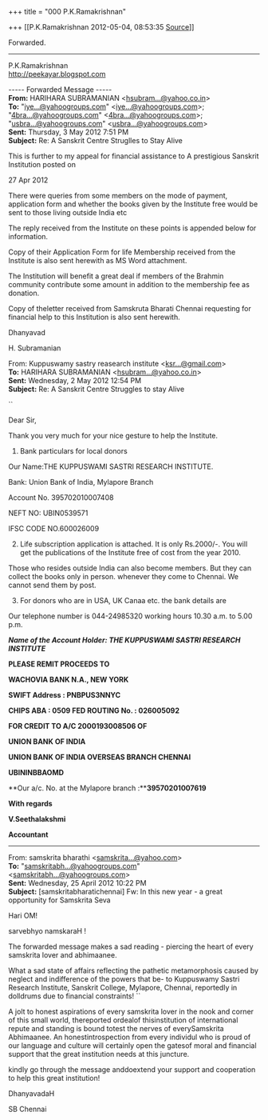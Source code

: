 +++
title = "000 P.K.Ramakrishnan"

+++
[[P.K.Ramakrishnan	2012-05-04, 08:53:35 [Source](https://groups.google.com/g/samskrita/c/LsYv-XhUFPk)]]



Forwarded.



-----------------------------------  
P.K.Ramakrishnan  
<http://peekayar.blogspot.com>  

----- Forwarded Message -----  
**From:** HARIHARA SUBRAMANIAN \<[hsubram...@yahoo.co.in]()\>  
**To:** "[iye...@yahoogroups.com]()" \<[iye...@yahoogroups.com]()\>; "[4bra...@yahoogroups.com]()" \<[4bra...@yahoogroups.com]()\>; "[usbra...@yahoogroups.com]()" \<[usbra...@yahoogroups.com]()\>  
**Sent:** Thursday, 3 May 2012 7:51 PM  
**Subject:** Re: A Sanskrit Centre Struglles to Stay Alive  

  

  



This is further to my appeal for financial assistance to A prestigious Sanskrit Institution posted on

27 Apr 2012



There were queries from some members on the mode of payment, application form and whether the books given by the Institute free would be sent to those living outside India etc



The reply received from the Institute on these points is appended below for information.



Copy of their Application Form for life Membership received from the Institute is also sent herewith as MS Word attachment.



The Institution will benefit a great deal if members of the Brahmin community contribute some amount in addition to the membership fee as donation.



Copy of theletter received from Samskruta Bharati Chennai requesting for financial help to this Institution is also sent herewith.



Dhanyavad



H. Subramanian





From: Kuppuswamy sastry reasearch institute \<[ksr...@gmail.com]()\>  
**To:** HARIHARA SUBRAMANIAN \<[hsubram...@yahoo.co.in]()\>  
**Sent:** Wednesday, 2 May 2012 12:54 PM  
**Subject:** Re: A Sanskrit Centre Struggles to stay Alive  
  
``

Dear Sir,

Thank you very much for your nice gesture to help the Institute.

1. Bank particulars for local donors

Our Name:THE KUPPUSWAMI SASTRI RESEARCH INSTITUTE.

Bank:     Union Bank of India, Mylapore Branch

Account No. 395702010007408

NEFT NO: UBIN0539571

IFSC CODE NO.600026009

2. Life subscription application is attached. It is only Rs.2000/-.
You will get the publications of the Institute free of cost from the year 2010.

Those who resides outside India can also become members. But they can collect the books only in person. whenever they come to Chennai. We cannot send them by post.

3. For donors who are in USA, UK Canaa etc. the bank details are

Our telephone number is 044-24985320 working hours 10.30 a.m. to 5.00 p.m.

***Name of the Account Holder: THE KUPPUSWAMI SASTRI RESEARCH INSTITUTE***

**PLEASE REMIT PROCEEDS TO**

**WACHOVIA BANK N.A., NEW YORK**

**SWIFT Address : PNBPUS3NNYC**

**CHIPS ABA : 0509 FED ROUTING No. : 026005092**

**FOR CREDIT TO A/C 2000193008506 OF**

**UNION BANK OF INDIA**

**UNION BANK OF INDIA OVERSEAS BRANCH CHENNAI**

**UBININBBAOMD**

**Our a/c. No. at the Mylapore branch :****39570201007619**

**With regards**

**V.Seethalakshmi**

**Accountant**



--------------------------------------------------------------------------------------------------------------------

From: samskrita bharathi \<[samskrita...@yahoo.com]()\>  
**To:** "[samskritabh...@yahoogroups.com]()" \<[samskritabh...@yahoogroups.com]()\>  
**Sent:** Wednesday, 25 April 2012 10:22 PM  
**Subject:** \[samskritabharatichennai\] Fw: In this new year - a great opportunity for Samskrita Seva  
  



Hari OM!



sarvebhyo namskaraH !



The forwarded message makes a sad reading - piercing the heart of every samskrita lover and abhimaanee.



What a sad state of affairs reflecting the pathetic metamorphosis caused by neglect and indifference of the powers that be- to Kuppuswamy Sastri Research Institute, Sanskrit College, Mylapore, Chennai, reportedly in dolldrums due to financial constraints! ``



A jolt to honest aspirations of every samskrita lover in the nook and corner of this small world, thereported ordealof thisinstitution of international repute and standing is bound totest the nerves of everySamskrita Abhimaanee. An honestintrospection from every individul who is proud of our language and culture will certainly open the gatesof moral and financial support that the great institution needs at this juncture.



kindly go through the message anddoextend your support and cooperation to help this great institution!



DhanyavadaH



SB Chennai













  
  


